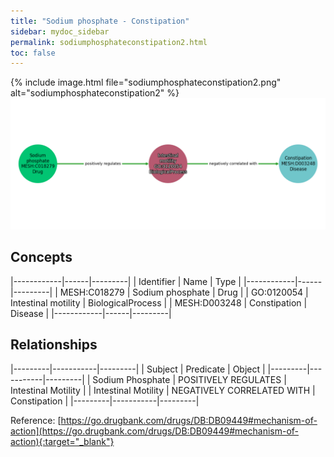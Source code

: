 ```yaml
---
title: "Sodium phosphate - Constipation"
sidebar: mydoc_sidebar
permalink: sodiumphosphateconstipation2.html
toc: false 
---
```


{% include image.html file="sodiumphosphateconstipation2.png" alt="sodiumphosphateconstipation2" %}![Path Visualization](/images/sodiumphosphateconstipation2.png)

## Concepts

|------------|------|---------|
| Identifier | Name | Type    |
|------------|------|---------|
| MESH:C018279 | Sodium phosphate | Drug |
| GO:0120054 | Intestinal motility | BiologicalProcess |
| MESH:D003248 | Constipation | Disease |
|------------|------|---------|

## Relationships

|---------|-----------|---------|
| Subject | Predicate | Object  |
|---------|-----------|---------|
| Sodium Phosphate | POSITIVELY REGULATES | Intestinal Motility |
| Intestinal Motility | NEGATIVELY CORRELATED WITH | Constipation |
|---------|-----------|---------|

Reference: [https://go.drugbank.com/drugs/DB:DB09449#mechanism-of-action](https://go.drugbank.com/drugs/DB:DB09449#mechanism-of-action){:target="_blank"}